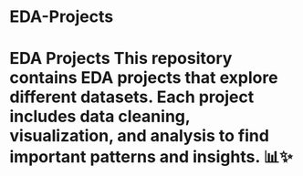 # EDA-Projects
# EDA Projects    This repository contains EDA projects that explore different datasets. Each project includes data cleaning, visualization, and analysis to find important patterns and insights. 📊✨  
